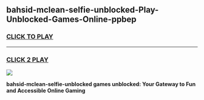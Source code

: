 
## bahsid-mclean-selfie-unblocked-Play-Unblocked-Games-Online-ppbep
<h3>
<a href="https://premium76.site?title=bahsid-mclean-selfie-unblocked&ref=25A">CLICK TO PLAY</a></h3>
<hr>

<h3>
<a href="https://premium76.site?title=bahsid-mclean-selfie-unblocked&ref=25A">CLICK 2 PLAY</a>
  
</h3>

<a href="https://premium76.site?title=bahsid-mclean-selfie-unblocked&ref=25A"><img src="https://clearcache.store/games.png"></a>


**bahsid-mclean-selfie-unblocked games unblocked: Your Gateway to Fun and Accessible Online Gaming**
